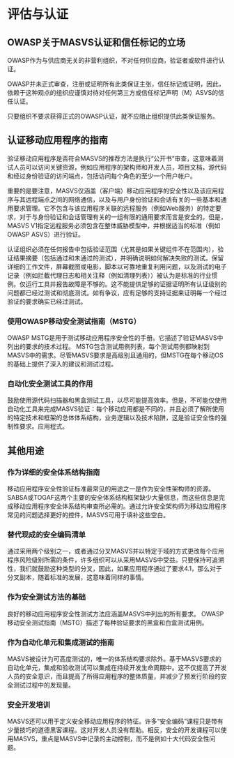 # 评估与认证

## OWASP关于MASVS认证和信任标记的立场

OWASP作为与供应商无关的非营利组织，不对任何供应商，验证者或软件进行认证。

OWASP并未正式审查，注册或证明所有此类保证主张，信任标记或证明，因此，依赖于这种观点的组织应谨慎对待对任何第三方或信任标记声明（M）ASVS的信任认证。

只要组织不要求获得正式的OWASP认证，就不应阻止组织提供此类保证服务。

## 认证移动应用程序的指南

验证移动应用程序是否符合MASVS的推荐方法是执行“公开书”审查，这意味着测试人员可以访问关键资源，例如应用程序的架构师和开发人员，项目文档，源代码和经过身份验证的访问端点，包括访问每个角色的至少一个用户帐户。

重要的是要注意，MASVS仅涵盖（客户端）移动应用程序的安全性以及该应用程序与其远程端点之间的网络通信，以及与用户身份验证和会话有关的一些基本和通用要求管理。它不包含与该应用程序关联的远程服务（例如Web服务）的特定要求，对于与身份验证和会话管理有关的一组有限的通用要求而言是安全的。但是，MASVS V1指定远程服务必须包含在整体威胁模型中，并根据适当的标准（例如OWASP ASVS）进行验证。

认证组织必须在任何报告中包括验证范围（尤其是如果关键组件不在范围内），验证结果摘要（包括通过和未通过的测试），并明确说明如何解决失败的测试。保留详细的工作文件，屏幕截图或电影，脚本以可靠地重复利用问题，以及测试的电子记录（例如拦截代理日志和相关注释（例如清理列表））被认为是标准的行业惯例。仅运行工具并报告故障是不够的。这不能提供足够的证据证明所有认证级别的问题都已经过测试和彻底测试。如有争议，应有足够的支持证据来证明每一个经过验证的要求确实已经过测试。

### 使用OWASP移动安全测试指南（MSTG）

OWASP MSTG是用于测试移动应用程序安全性的手册。它描述了验证MASVS中列出的要求的技术过程。 MSTG包含测试用例列表，每个测试用例都映射到MASVS中的需求。尽管MASVS要求是高级别且通用的，但MSTG在每个移动OS的基础上提供了深入的建议和测试过程。

### 自动化安全测试工具的作用

鼓励使用源代码扫描器和黑盒测试工具，以尽可能提高效率。但是，不可能仅使用自动化工具来完成MASVS验证：每个移动应用都是不同的，并且必须了解所使用的特定技术和框架的总体体系结构，业务逻辑以及技术陷阱，这是验证安全性的强制性要求。应用程式。

## 其他用途

### 作为详细的安全体系结构指南

移动应用程序安全性验证标准最常见的用途之一是作为安全性架构师的资源。 SABSA或TOGAF这两个主要的安全体系结构框架缺少大量信息，而这些信息是完成移动应用程序安全体系结构审查所必需的。通过允许安全架构师为移动应用程序常见的问题选择更好的控件，MASVS可用于填补这些空白。

### 替代现成的安全编码清单

通过采用两个级别之一，或者通过分叉MASVS并以特定于域的方式更改每个应用程序风险级别所需的条件，许多组织可以从采用MASVS中受益。只要保持可追溯性，我们就鼓励这种类型的分叉，因此，如果应用程序通过了要求4.1，那么对于分叉副本，随着标准的发展，这意味着同样的事情。

### 作为安全测试方法的基础

良好的移动应用程序安全性测试方法应涵盖MASVS中列出的所有要求。 OWASP移动安全测试指南（MSTG）描述了每种验证要求的黑盒和白盒测试用例。

### 作为自动化单元和集成测试的指南

MASVS被设计为可高度测试的，唯一的体系结构要求除外。基于MASVS要求的自动化单元，集成和验收测试可以集成在持续开发生命周期中。这不仅提高了开发人员的安全意识，而且提高了所得应用程序的整体质量，并减少了预发行阶段的安全测试过程中的发现量。

### 安全开发培训

MASVS还可以用于定义安全移动应用程序的特征。许多“安全编码”课程只是带有少量技巧的道德黑客课程。这对开发人员没有帮助。相反，安全的开发课程可以使用MASVS，重点是MASVS中记录的主动控制，而不是例如十大代码安全性问题。